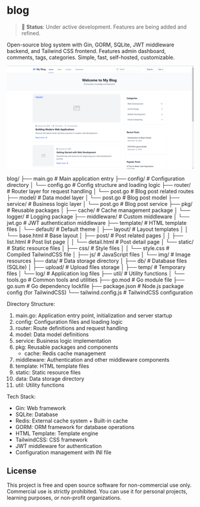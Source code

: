 # blog

> 🚧 **Status**: Under active development. Features are being added and refined.

Open-source blog system with Gin, GORM, SQLite, JWT middleware backend, and Tailwind CSS frontend. Features admin dashboard, comments, tags, categories. Simple, fast, self-hosted, customizable.

![Blog Screenshot](screenshot.png)

blog/
├── main.go                # Main application entry
├── config/               # Configuration directory
│   └── config.go         # Config structure and loading logic
├── router/               # Router layer for request handling
│   └── post.go          # Blog post related routes
├── model/               # Data model layer
│   └── post.go          # Blog post model
├── service/             # Business logic layer
│   └── post.go          # Blog post service
├── pkg/                 # Reusable packages
│   ├── cache/          # Cache management package
│   └── logger/         # Logging package
├── middleware/          # Custom middleware
│   └── jwt.go          # JWT authentication middleware
├── template/            # HTML template files
│   └── default/        # Default theme
│       ├── layout/     # Layout templates
│       │   └── base.html # Base layout
│       ├── post/       # Post related pages
│       │   ├── list.html # Post list page
│       │   └── detail.html # Post detail page
│       └── static/     # Static resource files
│           ├── css/    # Style files
│           │   └── style.css # Compiled TailwindCSS file
│           ├── js/     # JavaScript files
│           └── img/    # Image resources
├── data/               # Data storage directory
│   ├── db/            # Database files (SQLite)
│   ├── upload/        # Upload files storage
│   ├── temp/          # Temporary files
│   └── log/           # Application log files
├── util/              # Utility functions
│   └── tools.go       # Common tools and utilities
├── go.mod             # Go module file
├── go.sum             # Go dependency lockfile
├── package.json       # Node.js package config (for TailwindCSS)
└── tailwind.config.js # TailwindCSS configuration

Directory Structure:
1. main.go: Application entry point, initialization and server startup
2. config: Configuration files and loading logic
3. router: Route definitions and request handling
4. model: Data model definitions
5. service: Business logic implementation
6. pkg: Reusable packages and components
   - cache: Redis cache management
7. middleware: Authentication and other middleware components
8. template: HTML template files
9. static: Static resource files
10. data: Data storage directory
11. util: Utility functions

Tech Stack:
- Gin: Web framework
- SQLite: Database
- Redis: External cache system + Built-in cache
- GORM: ORM framework for database operations
- HTML Template: Template engine
- TailwindCSS: CSS framework 
- JWT middleware for authentication
- Configuration management with INI file

## License

This project is free and open source software for non-commercial use only. Commercial use is strictly prohibited. You can use it for personal projects, learning purposes, or non-profit organizations.

